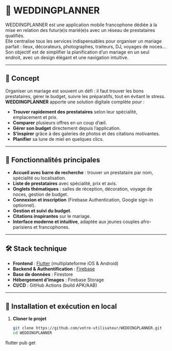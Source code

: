 # 💍 WEDDINGPLANNER

WEDDINGPLANNER est une application mobile francophone dédiée à la mise en relation des futur(e)s marié(e)s avec un réseau de prestataires qualifiés.  
Elle centralise tous les services indispensables pour organiser un mariage parfait : lieux, décorateurs, photographes, traiteurs, DJ, voyages de noces…  
Son objectif est de simplifier la planification d’un mariage en un seul endroit, avec un design élégant et une navigation intuitive.

---

## 🎯 Concept
Organiser un mariage est souvent un défi : il faut trouver les bons prestataires, gérer le budget, suivre les préparatifs, tout en évitant le stress.  
**WEDDINGPLANNER** apporte une solution digitale complète pour :
- **Trouver rapidement des prestataires** selon leur spécialité, emplacement et prix.
- **Comparer** plusieurs offres en un coup d’œil.
- **Gérer son budget** directement depuis l’application.
- **S’inspirer** grâce à des galeries de photos et des citations motivantes.
- **Planifier** sa lune de miel en quelques clics.

---

## 📱 Fonctionnalités principales
- **Accueil avec barre de recherche** : trouver un prestataire par nom, spécialité ou localisation.
- **Liste de prestataires** avec spécialité, prix et avis.
- **Onglets thématiques** : salles de réception, décoration, voyage de noces, gestion de budget.
- **Connexion et inscription** (Firebase Authentication, Google sign-in optionnel).
- **Gestion et suivi du budget**.
- **Citations inspirantes** sur le mariage.
- **Interface moderne et intuitive**, adaptée aux jeunes couples afro-parisiens et francophones.

---

## 🛠️ Stack technique
- **Frontend** : [Flutter](https://flutter.dev/) (multiplateforme iOS & Android)
- **Backend & Authentification** : [Firebase](https://firebase.google.com/)
- **Base de données** : Firestore
- **Hébergement d’images** : Firebase Storage
- **CI/CD** : GitHub Actions (build APK/AAB)

---

## 🚀 Installation et exécution en local
1. **Cloner le projet**
   ```bash
   git clone https://github.com/votre-utilisateur/WEDDINGPLANNER.git
   cd WEDDINGPLANNER
flutter pub get

